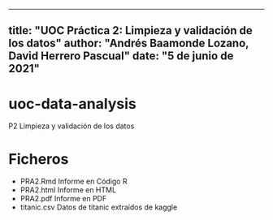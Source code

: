 
---
title: "UOC Práctica 2: Limpieza y validación de los datos"
author: "Andrés Baamonde Lozano, David Herrero Pascual"
date: "5 de junio de 2021"
---

# uoc-data-analysis

P2 Limpieza y validación de los datos

# Ficheros

* PRA2.Rmd Informe en Código R 
* PRA2.html Informe en HTML
* PRA2.pdf Informe en PDF
* titanic.csv Datos de titanic extraídos de kaggle